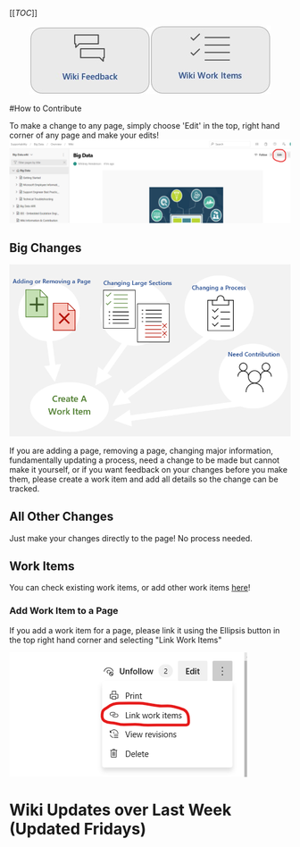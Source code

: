 
[[_TOC_]]

<center>

[![Wiki Feedback Button Smaller.jpg](/.attachments/Wiki%20Feedback%20Button%20Smaller-4fa394b2-fffd-4e4e-9601-0e1447d44fe9.jpg)](https://teams.microsoft.com/l/channel/19%3a5485372086bc4848b6cb913d975dc904%40thread.skype/Big%2520Data%2520Wiki%2520Feedback?groupId=d6c5d9c8-f14e-4cb6-a79a-1874c3b84cb6&tenantId=72f988bf-86f1-41af-91ab-2d7cd011db47)[![Wiki Work Items Button.jpg](/.attachments/Wiki%20Work%20Items%20Button-644af8fc-7a3a-4f80-8317-86829c0f0987.jpg)](https://dev.azure.com/Supportability/Big%20Data/_workitems/recentlyupdated/)

</center>


#How to Contribute

To make a change to any page, simply choose 'Edit' in the top, right hand corner of any page and make your edits!
![image.png](/.attachments/image-e31ec768-a73d-46ed-9e76-9f8590a8e72b.png)

## Big Changes

![image.png](/.attachments/image-d1b3de25-a23a-4ec1-bc6e-2c63d0922cd6.png)


If you are adding a page, removing a page, changing major information, fundamentally updating a process, need a change to be made but cannot make it yourself, or if you want feedback on your changes before you make them, please create a work item and add all details so the change can be tracked.

## All Other Changes

Just make your changes directly to the page! No process needed.

## Work Items
You can check existing work items, or add other work items [here](https://dev.azure.com/Supportability/Big%20Data/_workitems/recentlyupdated/)!

### Add Work Item to a Page

If you add a work item for a page, please link it using the Ellipsis button in the top right hand corner and selecting "Link Work Items"

![image.png](/.attachments/image-99f7eeb6-4b24-4a57-a42a-fc34f17d0e35.png)

# Wiki Updates over Last Week (Updated Fridays)
